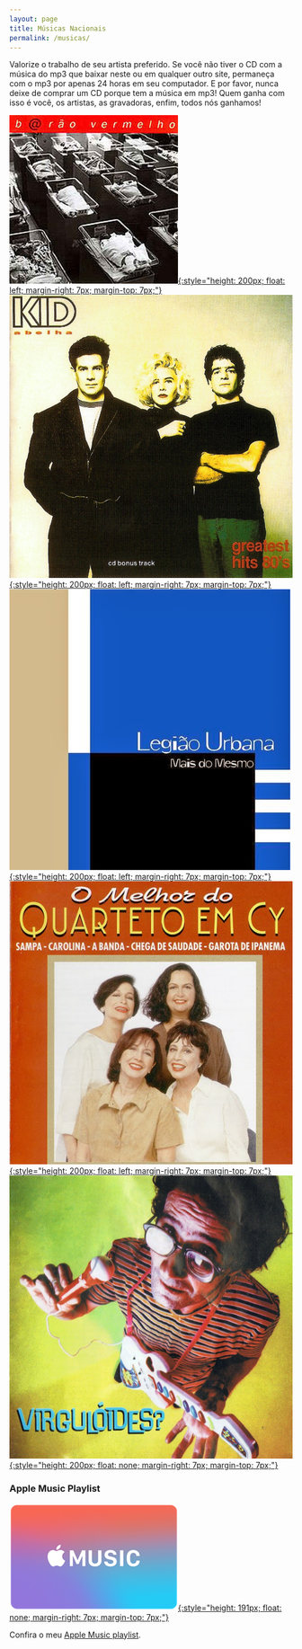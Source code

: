 ```yaml
---
layout: page
title: Músicas Nacionais
permalink: /musicas/
---
```


Valorize o trabalho de seu artista preferido. Se você não tiver o CD com a música do mp3 que baixar neste ou em qualquer outro site, permaneça com o mp3 por apenas 24 horas em seu computador. E por favor, nunca deixe de comprar um CD porque tem a música em mp3! Quem ganha com isso é você, os artistas, as gravadoras, enfim, todos nós ganhamos!

[![Barão Vermelho - Álbum (1996)](/musicas/capas/baraovermelho-1996-album.jpg){:style="height: 200px; float: left; margin-right: 7px; margin-top: 7px;"}](/musicas/baraovermelho-1996-album.html)
[![Kid Abelha - Greatest Hits (1990)](/musicas/capas/kidabelha-1990-greatesthits.jpg){:style="height: 200px; float: left; margin-right: 7px; margin-top: 7px;"}](/musicas/kidabelha-1990-greatesthits.html)
[![Legião Urbana - Mais do Mesmo (1998)](/musicas/capas/legiaourbana-1998-maisdomesmo.jpg){:style="height: 200px; float: left; margin-right: 7px; margin-top: 7px;"}](/musicas/legiaourbana-1998-maisdomesmo.html)
[![Quarteto em Cy - O Melhor do Quarteto em Cy (1996)](/musicas/capas/quartetoemcy-1996-omelhor.jpg){:style="height: 200px; float: left; margin-right: 7px; margin-top: 7px;"}](/musicas/quartetoemcy-1996-omelhor.html)
[![Virgulóides - Virgulóides? (1997)](/musicas/capas/virguloides-1997-virguloides.jpg){:style="height: 200px; float: none; margin-right: 7px; margin-top: 7px;"}](/musicas/virguloides-1997-virguloides.html)

### Apple Music Playlist

[![Apple Music playlist](/musicas/capas/apple-music-logo.png){:style="height: 191px; float: none; margin-right: 7px; margin-top: 7px;"}](https://itunes.apple.com/ru/playlist/br-music/pl.u-r2yBDy2uRLq3x6)

Confira o meu [Apple Music playlist](https://itunes.apple.com/ru/playlist/br-music/pl.u-r2yBDy2uRLq3x6).
